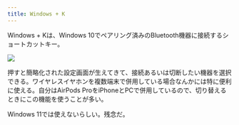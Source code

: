 ```yaml
---
title: Windows + K
---
```

Windows + Kは、Windows 10でペアリング済みのBluetooth機器に接続するショートカットキー。

![](https://lh5.googleusercontent.com/H7HGiJC_jJgIKoh12lkr7yi6qcue2ED2IhXf1K3qLsYblgagXQsIrXhTirOqdTLI1ST0xSag-fxmRJoh-IpjQ_OZDgo80pi1M6MMVTK3owBF7w8Q9kYma3Vbaqr2q3BNGb6_SubzZK97Z13uAQVkPHh0Kr-x2aczv6j27n0lLv3rlYzwACjcD2rGpAbR)

押すと簡略化された設定画面が生えてきて、接続あるいは切断したい機器を選択できる。ワイヤレスイヤホンを複数端末で併用している場合なんかには特に便利に使える。自分はAirPods ProをiPhoneとPCで併用しているので、切り替えるときにこの機能を使うことが多い。

Windows 11では使えないらしい。残念だ。
